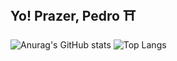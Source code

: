 ## Yo! Prazer, Pedro ⛩️

![Anurag's GitHub stats](https://github-readme-stats.vercel.app/api?username=gk-pedrootavio&count_private=True&show_icons=True&theme=tokyonight)
![Top Langs](https://github-readme-stats.vercel.app/api/top-langs/?username=gk-pedrootavio&layout=compact&theme=tokyonight)
